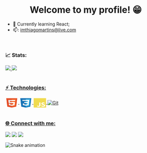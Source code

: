 <h1 align="center">Welcome to my profile! 😁</h1>

- 🌱 Currently learning React;
- 📫: imthiagomartins@live.com

<br>
 <div>
   <h3 align="left">📈 Stats:</h3>
   <a href="https://github.com/im4k1r4">
   <img height="180em" src="https://github-readme-stats.vercel.app/api?username=im4k1r4&show_icons=true&theme=tokyonight&include_all_commits=true&count_private=true"/>
   <img height="180em" src="https://github-readme-stats.vercel.app/api/top-langs/?username=im4k1r4&layout=compact&langs_count=6&theme=tokyonight"/>
</div>


<div style="display: inline_block"><br>
  <h3 align="left">⚡ Technologies:</h3>
  <img align="center" alt="HTML" height="30" width="40" src="https://raw.githubusercontent.com/devicons/devicon/master/icons/html5/html5-original.svg">
  <img align="center" alt="CSS" height="30" width="40" src="https://raw.githubusercontent.com/devicons/devicon/master/icons/css3/css3-original.svg">
  <img align="center" alt="Js" height="30" width="40" src="https://raw.githubusercontent.com/devicons/devicon/master/icons/javascript/javascript-plain.svg">
  <img align="center" alt="Git" height="30" width="40" src="https://raw.githubusercontent.com/jmnote/z-icons/master/svg/git.svg">
 
</div>
 
 <br>
 
 <h3 align="left">🌐 Connect with me:</h3>
 
<div> 
  
  <a href="https://www.linkedin.com/in/thiago-martins-amorim-de-andrade-976541200/" target="_blank"><img src="https://img.shields.io/badge/-LinkedIn-%230077B5?style=for-the-badge&logo=linkedin&logoColor=white" target="_blank"></a>
  <a href = "mailto:imthiagomartins@live.com"><img src="https://img.shields.io/badge/Microsoft_Outlook-0078D4?style=for-the-badge&logo=microsoft-outlook&logoColor=white" target="_blank"></a>
  <a href="https://www.instagram.com/imthiagomartins/" target="_blank"><img src="https://img.shields.io/badge/-Instagram-%23E4405F?style=for-the-badge&logo=instagram&logoColor=white" target="_blank"></a>
 
  ![Snake animation](https://github.com/im4k1r4/im4k1r4/blob/output/github-contribution-grid-snake.svg)

</div>

